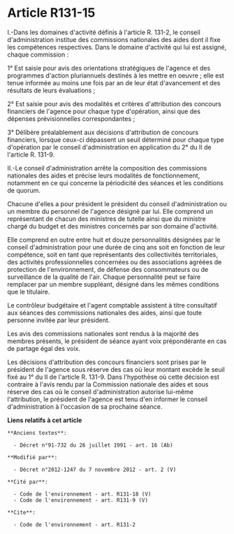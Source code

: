 # Article R131-15

I.-Dans les domaines d'activité définis à l'article R. 131-2, le conseil d'administration institue des commissions nationales
des aides dont il fixe les compétences respectives. Dans le domaine d'activité qui lui est assigné, chaque commission : 

1° Est saisie pour avis des orientations stratégiques de l'agence et des programmes d'action pluriannuels destinés à les
mettre en oeuvre ; elle est tenue informée au moins une fois par an de leur état d'avancement et des résultats de leurs
évaluations ; 

2° Est saisie pour avis des modalités et critères d'attribution des concours financiers de l'agence pour chaque type
d'opération, ainsi que des dépenses prévisionnelles correspondantes ; 

3° Délibère préalablement aux décisions d'attribution de concours financiers, lorsque ceux-ci dépassent un seuil déterminé
pour chaque type d'opération par le conseil d'administration en application du 2° du II de l'article R. 131-9. 

II.-Le conseil d'administration arrête la composition des commissions nationales des aides et précise leurs modalités de
fonctionnement, notamment en ce qui concerne la périodicité des séances et les conditions de quorum. 

Chacune d'elles a pour président le président du conseil d'administration ou un membre du personnel de l'agence désigné par
lui. Elle comprend un représentant de chacun des ministres de tutelle ainsi que du ministre chargé du budget et des ministres
concernés par son domaine d'activité. 

Elle comprend en outre entre huit et douze personnalités désignées par le conseil d'administration pour une durée de cinq ans
soit en fonction de leur compétence, soit en tant que représentants des collectivités territoriales, des activités
professionnelles concernées ou des associations agréées de protection de l'environnement, de défense des consommateurs ou de
surveillance de la qualité de l'air. Chaque personnalité peut se faire remplacer par un membre suppléant, désigné dans les
mêmes conditions que le titulaire. 

Le        contrôleur budgétaire et l'agent comptable assistent à titre consultatif aux séances des commissions nationales des
aides, ainsi que toute personne invitée par leur président. 

Les avis des commissions nationales sont rendus à la majorité des membres présents, le président de séance ayant voix
prépondérante en cas de partage égal des voix. 

Les décisions d'attribution des concours financiers sont prises par le président de l'agence sous réserve des cas où leur
montant excède le seuil fixé au 1° du II de l'article R. 131-9. Dans l'hypothèse où cette décision est contraire à l'avis
rendu par la Commission nationale des aides et sous réserve des cas où le conseil d'administration autorise lui-même
l'attribution, le président de l'agence est tenu d'en informer le conseil d'administration à l'occasion de sa prochaine
séance.

**Liens relatifs à cet article**

	**Anciens textes**:

	  - Décret n°91-732 du 26 juillet 1991 - art. 16 (Ab)

	**Modifié par**:

	  - Décret n°2012-1247 du 7 novembre 2012 - art. 2 (V)

	**Cité par**:

	  - Code de l'environnement - art. R131-18 (V)
	  - Code de l'environnement - art. R131-9 (V)

	**Cite**:

	  - Code de l'environnement - art. R131-2
